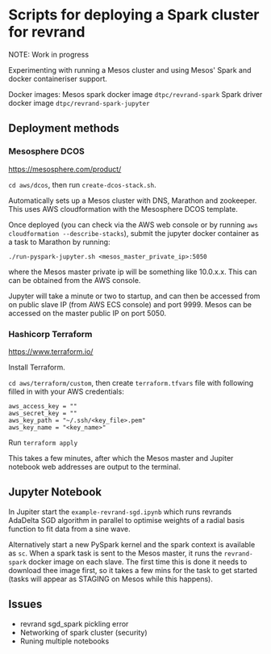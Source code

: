 Scripts for deploying a Spark cluster for revrand
=================================================

NOTE: Work in progress 

Experimenting with running a Mesos cluster and using Mesos' Spark and docker containeriser support.

Docker images: 
Mesos spark docker image `dtpc/revrand-spark`
Spark driver docker image `dtpc/revrand-spark-jupyter`


Deployment methods
------------------

### Mesosphere DCOS

https://mesosphere.com/product/

`cd aws/dcos`, then run `create-dcos-stack.sh`.

Automatically sets up a Mesos cluster with DNS, Marathon and zookeeper. This uses AWS cloudformation with the Mesosphere DCOS template.

Once deployed (you can check via the AWS web console or by running `aws cloudformation --describe-stacks`), submit the jupyter docker container as a task to Marathon by running:

`./run-pyspark-jupyter.sh <mesos_master_private_ip>:5050`

where the Mesos master private ip will be something like 10.0.x.x. This can can be obtained from the AWS console. 

Jupyter will take a minute or two to startup, and can then be accessed from on public slave IP (from AWS ECS console) and port 9999. Mesos can be accessed on the master public IP on port 5050. 

### Hashicorp Terraform

https://www.terraform.io/

Install Terraform.

`cd aws/terraform/custom`, then create `terraform.tfvars` file with following filled in with your AWS credentials:
```
aws_access_key = ""
aws_secret_key = ""
aws_key_path = "~/.ssh/<key_file>.pem"
aws_key_name = "<key_name>"
```
Run `terraform apply`

This takes a few minutes, after which the Mesos master and Jupiter notebook web addresses are output to the terminal.

Jupyter Notebook
----------------
In Jupiter start the `example-revrand-sgd.ipynb` which runs revrands AdaDelta SGD algorithm in parallel to optimise weights of a radial basis function to fit data from a sine wave.

Alternatively start a new PySpark kernel and the spark context is available as `sc`. When a spark task is sent to the Mesos master, it runs the `revrand-spark` docker image on each slave. The first time this is done it needs to download thee image first, so it takes a few mins for the task to get started (tasks will appear as STAGING on Mesos while this happens).


Issues
------
* revrand sgd_spark pickling error
* Networking of spark cluster (security)
* Runing multiple notebooks
